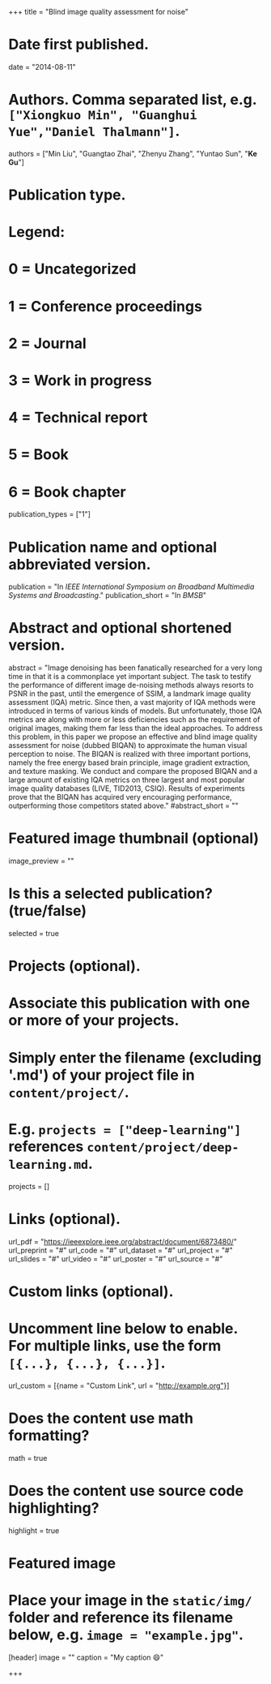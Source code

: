 +++
title = "Blind image quality assessment for noise"

# Date first published.
date = "2014-08-11"

# Authors. Comma separated list, e.g. `["Xiongkuo Min", "Guanghui Yue","Daniel Thalmann"]`.
authors = ["Min Liu", "Guangtao Zhai", "Zhenyu Zhang", "Yuntao Sun", "**Ke Gu**"]
# Publication type.
# Legend:
# 0 = Uncategorized
# 1 = Conference proceedings
# 2 = Journal
# 3 = Work in progress
# 4 = Technical report
# 5 = Book
# 6 = Book chapter
publication_types = ["1"]

# Publication name and optional abbreviated version.
publication = "In *IEEE International Symposium on Broadband Multimedia Systems and Broadcasting*."
publication_short = "In *BMSB*"

# Abstract and optional shortened version.
abstract = "Image denoising has been fanatically researched for a very long time in that it is a commonplace yet important subject. The task to testify the performance of different image de-noising methods always resorts to PSNR in the past, until the emergence of SSIM, a landmark image quality assessment (IQA) metric. Since then, a vast majority of IQA methods were introduced in terms of various kinds of models. But unfortunately, those IQA metrics are along with more or less deficiencies such as the requirement of original images, making them far less than the ideal approaches. To address this problem, in this paper we propose an effective and blind image quality assessment for noise (dubbed BIQAN) to approximate the human visual perception to noise. The BIQAN is realized with three important portions, namely the free energy based brain principle, image gradient extraction, and texture masking. We conduct and compare the proposed BIQAN and a large amount of existing IQA metrics on three largest and most popular image quality databases (LIVE, TID2013, CSIQ). Results of experiments prove that the BIQAN has acquired very encouraging performance, outperforming those competitors stated above."
#abstract_short = ""

# Featured image thumbnail (optional)
image_preview = ""

# Is this a selected publication? (true/false)
selected = true

# Projects (optional).
#   Associate this publication with one or more of your projects.
#   Simply enter the filename (excluding '.md') of your project file in `content/project/`.
#   E.g. `projects = ["deep-learning"]` references `content/project/deep-learning.md`.
projects = []

# Links (optional).
url_pdf = "https://ieeexplore.ieee.org/abstract/document/6873480/"
url_preprint = "#"
url_code = "#"
url_dataset = "#"
url_project = "#"
url_slides = "#"
url_video = "#"
url_poster = "#"
url_source = "#"

# Custom links (optional).
#   Uncomment line below to enable. For multiple links, use the form `[{...}, {...}, {...}]`.
 url_custom = [{name = "Custom Link", url = "http://example.org"}]

# Does the content use math formatting?
math = true

# Does the content use source code highlighting?
highlight = true

# Featured image
# Place your image in the `static/img/` folder and reference its filename below, e.g. `image = "example.jpg"`.
[header]
image = ""
caption = "My caption 😄"

+++
